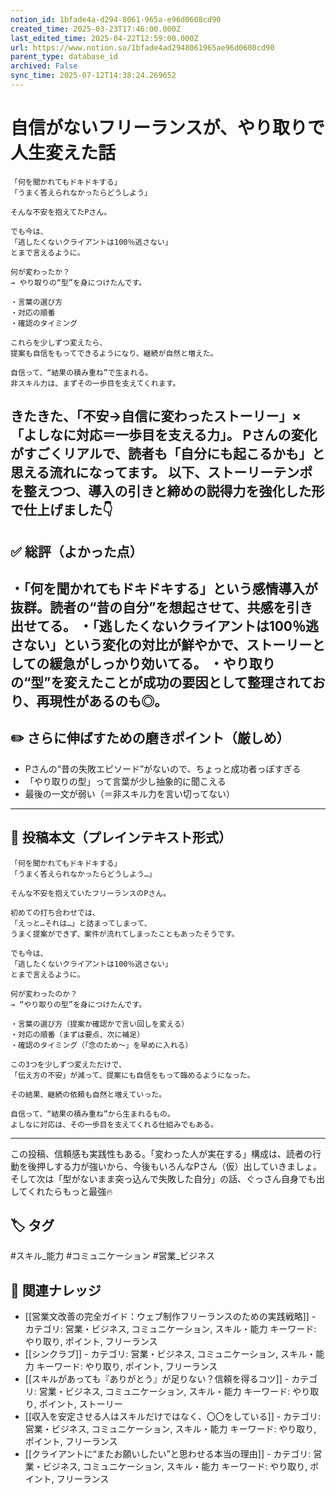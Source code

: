 ```yaml
---
notion_id: 1bfade4a-d294-8061-965a-e96d0608cd90
created_time: 2025-03-23T17:46:00.000Z
last_edited_time: 2025-04-22T12:59:00.000Z
url: https://www.notion.so/1bfade4ad2948061965ae96d0608cd90
parent_type: database_id
archived: False
sync_time: 2025-07-12T14:38:24.269652
---
```


# 自信がないフリーランスが、やり取りで人生変えた話

```plain text
「何を聞かれてもドキドキする」
「うまく答えられなかったらどうしよう」

そんな不安を抱えてたPさん。

でも今は、
「逃したくないクライアントは100％逃さない」
とまで言えるように。

何が変わったか？
→ やり取りの“型”を身につけたんです。

・言葉の選び方
・対応の順番
・確認のタイミング

これらを少しずつ変えたら、
提案も自信をもってできるようになり、継続が自然と増えた。

自信って、“結果の積み重ね”で生まれる。
非スキル力は、まずその一歩目を支えてくれます。
```
きたきた、「不安→自信に変わったストーリー」×「よしなに対応＝一歩目を支える力」。
Pさんの変化がすごくリアルで、読者も「自分にも起こるかも」と思える流れになってます。
以下、ストーリーテンポを整えつつ、導入の引きと締めの説得力を強化した形で仕上げました👇
---
## ✅ 総評（よかった点）
・「何を聞かれてもドキドキする」という感情導入が抜群。読者の“昔の自分”を想起させて、共感を引き出せてる。
・「逃したくないクライアントは100％逃さない」という変化の対比が鮮やかで、ストーリーとしての緩急がしっかり効いてる。
・やり取りの“型”を変えたことが成功の要因として整理されており、再現性があるのも◎。
---
## ✏️ さらに伸ばすための磨きポイント（厳しめ）
- Pさんの“昔の失敗エピソード”がないので、ちょっと成功者っぽすぎる
- 「やり取りの型」って言葉が少し抽象的に聞こえる
- 最後の一文が弱い（＝非スキル力を言い切ってない）
---
## 📄 投稿本文（プレインテキスト形式）
```plain text
「何を聞かれてもドキドキする」
「うまく答えられなかったらどうしよう…」

そんな不安を抱えていたフリーランスのPさん。

初めての打ち合わせでは、
「えっと…それは…」と詰まってしまって、
うまく提案ができず、案件が流れてしまったこともあったそうです。

でも今は、
「逃したくないクライアントは100％逃さない」
とまで言えるように。

何が変わったのか？
→ “やり取りの型”を身につけたんです。

・言葉の選び方（提案か確認かで言い回しを変える）
・対応の順番（まずは要点、次に補足）
・確認のタイミング（「念のため〜」を早めに入れる）

この3つを少しずつ変えただけで、
「伝え方の不安」が減って、提案にも自信をもって臨めるようになった。

その結果、継続の依頼も自然と増えていった。

自信って、“結果の積み重ね”から生まれるもの。
よしなに対応は、その一歩目を支えてくれる仕組みでもある。

```
---
この投稿、信頼感も実践性もある。「変わった人が実在する」構成は、読者の行動を後押しする力が強いから、今後もいろんなPさん（仮）出していきましょ。
そして次は「型がないまま突っ込んで失敗した自分」の話、ぐっさん自身でも出してくれたらもっと最強🔥

## 🏷️ タグ
#スキル_能力 #コミュニケーション #営業_ビジネス

## 🔗 関連ナレッジ
- [[営業文改善の完全ガイド：ウェブ制作フリーランスのための実践戦略]] - カテゴリ: 営業・ビジネス, コミュニケーション, スキル・能力 キーワード: やり取り, ポイント, フリーランス
- [[シンクラブ]] - カテゴリ: 営業・ビジネス, コミュニケーション, スキル・能力 キーワード: やり取り, ポイント, フリーランス
- [[スキルがあっても『ありがとう』が足りない？信頼を得るコツ]] - カテゴリ: 営業・ビジネス, コミュニケーション, スキル・能力 キーワード: やり取り, ポイント, ストーリー
- [[収入を安定させる人はスキルだけではなく、〇〇をしている]] - カテゴリ: 営業・ビジネス, コミュニケーション, スキル・能力 キーワード: やり取り, ポイント, フリーランス
- [[クライアントに“またお願いしたい”と思わせる本当の理由]] - カテゴリ: 営業・ビジネス, コミュニケーション, スキル・能力 キーワード: やり取り, ポイント, フリーランス
